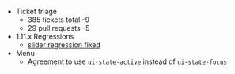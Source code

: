 * Ticket triage
  * 385 tickets total -9
  * 29 pull requests -5
* 1.11.x Regressions
  * [slider regression fixed](http://bugs.jqueryui.com/ticket/10721)
* Menu
  * Agreement to use `ui-state-active` instead of `ui-state-focus`
